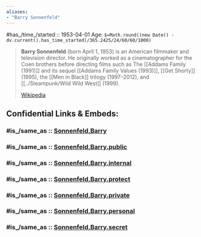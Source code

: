 ```yaml
---
aliases:
- "Barry Sonnenfeld"
---
```


#has_/time_/started :: 1953-04-01 
Age: `$=Math.round((new Date() - dv.current().has_time_started)/365.2425/24/60/60/1000)`

> **Barry Sonnenfeld**  (born April 1, 1953) is an American filmmaker and television director. 
> He originally worked as a cinematographer for the Coen brothers 
> before directing films such as The [[Addams Family (1991)]] 
> and its sequel [[Addams Family Values (1993)]], [[Get Shorty]] (1995), 
> the [[Men in Black]] trilogy (1997–2012), and [[../Steampunk/Wild Wild West]] (1999).
>
> [Wikipedia](https://en.wikipedia.org/wiki/Barry%20Sonnenfeld)


## Confidential Links & Embeds: 

### #is_/same_as :: [Sonnenfeld,Barry](/_Standards/Society/Communication/Media/Movie/Movie-Genre/Horror-Movie/Sonnenfeld,Barry.md) 

### #is_/same_as :: [Sonnenfeld,Barry.public](/_public/Society/Communication/Media/Movie/Movie-Genre/Horror-Movie/Sonnenfeld,Barry.public.md) 

### #is_/same_as :: [Sonnenfeld,Barry.internal](/_internal/Society/Communication/Media/Movie/Movie-Genre/Horror-Movie/Sonnenfeld,Barry.internal.md) 

### #is_/same_as :: [Sonnenfeld,Barry.protect](/_protect/Society/Communication/Media/Movie/Movie-Genre/Horror-Movie/Sonnenfeld,Barry.protect.md) 

### #is_/same_as :: [Sonnenfeld,Barry.private](/_private/Society/Communication/Media/Movie/Movie-Genre/Horror-Movie/Sonnenfeld,Barry.private.md) 

### #is_/same_as :: [Sonnenfeld,Barry.personal](/_personal/Society/Communication/Media/Movie/Movie-Genre/Horror-Movie/Sonnenfeld,Barry.personal.md) 

### #is_/same_as :: [Sonnenfeld,Barry.secret](/_secret/Society/Communication/Media/Movie/Movie-Genre/Horror-Movie/Sonnenfeld,Barry.secret.md)

